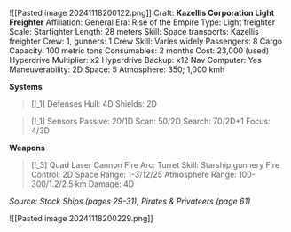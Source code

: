 ![[Pasted image 20241118200122.png]]
Craft: **Kazellis Corporation Light Freighter**
Affiliation: General
Era: Rise of the Empire
Type: Light freighter
Scale: Starfighter
Length: 28 meters
Skill: Space transports: Kazellis freighter
Crew: 1, gunners: 1
Crew Skill: Varies widely
Passengers: 8
Cargo Capacity: 100 metric tons
Consumables: 2 months
Cost: 23,000 (used)
Hyperdrive Multiplier: x2
Hyperdrive Backup: x12
Nav Computer: Yes
Maneuverability: 2D
Space: 5
Atmosphere: 350; 1,000 kmh

**Systems**
> [!_1] Defenses
> Hull: 4D
> Shields: 2D
> 

> [!_1] Sensors
> Passive: 20/1D
> Scan: 50/2D
> Search: 70/2D+1
> Focus: 4/3D

**Weapons**
> [!_3] Quad Laser Cannon
> Fire Arc: Turret
> Skill: Starship gunnery
> Fire Control: 2D
> Space Range: 1-3/12/25
> Atmosphere Range: 100-300/1.2/2.5 km
> Damage: 4D


*Source: Stock Ships (pages 29-31), Pirates & Privateers (page 61)*

![[Pasted image 20241118200229.png]]

